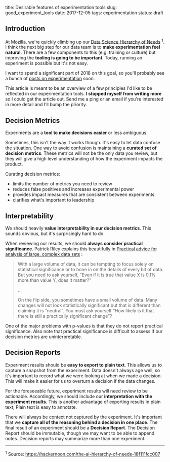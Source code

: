 title: Desirable features of experimentation tools
slug: good_experiment_tools
date: 2017-12-05
tags: experimentation
status: draft


## Introduction

At Mozilla,
we're quickly climbing up our
[Data Science Hierarchy of Needs](https://cdn-images-1.medium.com/max/1600/1*7IMev5xslc9FLxr9hHhpFw.png)
<sup>1</sup>.
I think the next big step for our data team
is to **make experimentation feel natural**.
There are a few components to this (e.g. training or culture)
but improving the **tooling is going to be important**.
Today, running an experiment is possible but it's not easy.

I want to spend a significant part of 2018 on this goal,
so you'll probably see a bunch of
[posts on experimentation](/tag/experimentation.html)
soon.

This article is meant to be an overview of
a few principles I'd like to be reflected in our experimentation tools.
**I stopped myself from writing more** so I could get the article out.
Send me a ping or an email if you're interested in more detail
and I'll bump the priority.

## Decision Metrics

Experiments are a **tool to make decisions easier** or less ambiguous.

Sometimes, this isn't the way it works though.
It's easy to let data confuse the situation.
One way to avoid confusion is maintaining a **curated set of decision metrics**.
These metrics will not be the only data you review,
but they will give a high level understanding of how the experiment impacts the product.

Curating decision metrics:

* limits the number of metrics you need to review
* reduces false positives and increases experimental power
* provides impact measures that are consistent between experiments
* clarifies what's important to leadership

<!---
TODO: Post on curating decision metrics

Comment on the above bullets and how to use supplementary metrics.
E.g. maybe URIs is neutral, but your custom metric shows big changes. That's fine
-->

## Interpretability

We should heavily **value interpretability in our decision metrics**.
This sounds obvious, but it's surprisingly hard to do.

When reviewing our results, we should **always consider practical significance**.
Patrick Riley explains this beautifully in
[Practical advice for analysis of large, complex data sets](http://www.unofficialgoogledatascience.com/2016/10/practical-advice-for-analysis-of-large.html)
:

>  With a large volume of data,
>  it can be tempting to focus solely on statistical significance
>  or to hone in on the details of every bit of data.
>  But you need to ask yourself,
>  “Even if it is true that value X is 0.1% more than value Y, does it matter?”
>
>  ...
>
>  On the flip side, you sometimes have a small volume of data.
>  Many changes will not look statistically significant but that is different than claiming it is “neutral”.
>  You must ask yourself 
>  “How likely is it that there is still a practically significant change”? 

One of the major problems with p-values
is that they do not report practical significance.
Also note that practical significance is difficult to assess
if our decision metrics are uninterpretable.

<!---
TODO: Post: We should probably step away from histograms for this reason. 
-->

## Decision Reports

Experiment results should be **easy to export to plain text**.
This allows us to capture a snapshot from the experiment.
Data doesn't always age well,
so it's important to record what we were looking at when we made a decision.
This will make it easier for us to overturn a decision if the data changes.

For the foreseeable future,
experiment results will need review to be actionable.
Accordingly, we should include our
**interpretation with the experiment results**.
This is another advantage of exporting results in plain text;
Plain text is easy to annotate.

There will always be context not captured by the experiment.
It's important that we 
**capture all of the reasoning behind a decision in one place**.
The final result of an experiment should be a **Decision Report**.
The Decision Report should be immutable,
though we may want to be able to append notes.
Decision reports may summarize more than one experiment.

<!---
TODO: post Experimental decisions should be consistent

We need to look at a consistent set of metrics.

E.g. the launch/unlaunch loop.

Not included here because it's more of a culture thing
when looked at as an addition to these changes.
-->
---

<sup>1</sup> Source: https://hackernoon.com/the-ai-hierarchy-of-needs-18f111fcc007

